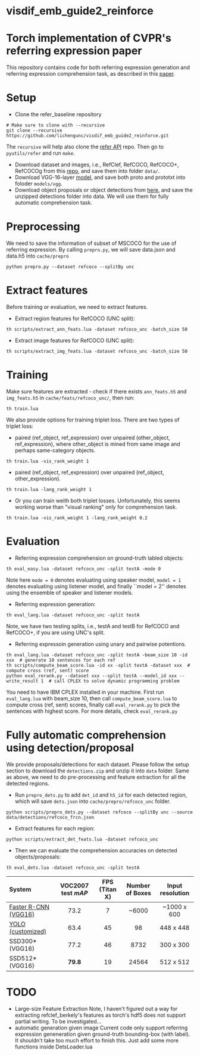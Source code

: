 # visdif_emb_guide2_reinforce 

Torch implementation of CVPR's referring expression paper
==============================================
This repository contains code for both referring expression generation and referring expression comprehension task,
as described in this [paper](https://arxiv.org/abs/1612.09542).

Setup
====
* Clone the refer_baseline repository
```shell
# Make sure to clone with --recursive
git clone --recursive https://github.com/lichengunc/visdif_emb_guide2_reinforce.git
```
The ``recursive`` will help also clone the [refer API](https://github.com/lichengunc/refer) repo.
Then go to ``pyutils/refer`` and run ``make``.
* Download dataset and images, i.e., RefClef, RefCOCO, RefCOCO+, RefCOCOg from this [repo](https://github.com/lichengunc/refer.git), and save them into folder ``data/``.
* Download VGG-16-layer [model](https://gist.github.com/ksimonyan/211839e770f7b538e2d8#file-readme-md), and save both proto and prototxt into foloder ``models/vgg``.
* Download object proposals or object detections from [here](http://tlberg.cs.unc.edu/licheng/referit/data/detections.zip), and save the unzipped detections folder into data. We will use them for fully automatic comprehension task.

Preprocessing
====
We need to save the information of subset of MSCOCO for the use of referring expression.
By calling ``prepro.py``, we will save data.json and data.h5 into ``cache/prepro``
```Shell
python prepro.py --dataset refcoco --splitBy unc
```

Extract features
====
Before training or evaluation, we need to extract features.
* Extract region features for RefCOCO (UNC split):
```Shell
th scripts/extract_ann_feats.lua -dataset refcoco_unc -batch_size 50
```
* Extract image features for RefCOCO (UNC split):
```
th scripts/extract_img_feats.lua -dataset refcoco_unc -batch_size 50
```

Training
====
Make sure features are extracted - check if there exists ``ann_feats.h5`` and ``img_feats.h5`` in ``cache/feats/refcoco_unc/``, then run:
```shell
th train.lua 
```
We also provide options for training triplet loss.
There are two types of triplet loss:
* paired (ref_object, ref_expression) over unpaired (other_object, ref_expression), where other_object is mined from same image and perhaps same-category objects.
```shell
th train.lua -vis_rank_weight 1
```
* paired (ref_object, ref_expression) over unpaired (ref_object, other_expression).
```shell
th train.lua -lang_rank_weight 1
```
* Or you can train weith both triplet losses. Unfortunately, this seems working worse than "visual ranking" only for comprehension task.
```shell
th train.lua -vis_rank_weight 1 -lang_rank_weight 0.2
```

Evaluation
====
* Referring expression comprehension on ground-truth labled objects:
```shell
th eval_easy.lua -dataset refcoco_unc -split testA -mode 0
```
Note here ``mode = 0`` denotes evaluating using speaker model, ``model = 1`` denotes evaluating using listener model,
and finally ``model = 2'' denotes using the ensemble of speaker and listener models.

* Referring expression generation:
```shell
th eval_lang.lua -dataset refcoco_unc -split testA
```
Note, we have two testing splits, i.e., testA and testB for RefCOCO and RefCOCO+, if you are using UNC's split.

* Referring expressoin generation using unary and pairwise potentions.
```shell
th eval_lang.lua -dataset refcoco_unc -split testA -beam_size 10 -id xxx  # generate 10 sentences for each ref
th scripts/compute_beam_score.lua -id xx -split testA -dataset xxx  # compute cross (ref, sent) score
python eval_rerank.py --dataset xxx --split testA --model_id xxx --write_result 1  # call CPLEX to solve dynamic programming problem
```
You need to have IBM CPLEX installed in your machine. First run ``eval_lang.lua`` with beam_size 10, then call ``compute_beam_score.lua`` to compute cross (ref, sent) scores, finally call ``eval_rerank.py`` to pick the sentences with highest score.
For more details, check ``eval_rerank.py``


Fully automatic comprehension using detection/proposal
====
We provide proposals/detections for each dataset. Please follow the setup section to download the ``detections.zip`` and unzip it into ``data`` folder.
Same as above, we need to do pre-processing and feature extraction for all the detected regions.
* Run ``prepro_dets.py`` to add ``det_id`` and ``h5_id`` for each detected region, which will save ``dets.json`` into ``cache/prepro/refcoco_unc`` folder.
```shell
python scripts/prepro_dets.py --dataset refcoco --splitBy unc --source data/detections/refcoco_frcn.json
``` 
* Extract features for each region:
```shell
python scripts/extract_det_feats.lua -dataset refcoco_unc
```
* Then we can evaluate the comprehension accuracies on detected objects/proposals:
```shell
th eval_dets.lua -dataset refcoco_unc -split testA
```

| System | VOC2007 test *mAP* | **FPS** (Titan X) | Number of Boxes | Input resolution
|:-------|:-----:|:-------:|:-------:|:-------:|
| [Faster R-CNN (VGG16)](https://github.com/ShaoqingRen/faster_rcnn) | 73.2 | 7 | ~6000 | ~1000 x 600 |
| [YOLO (customized)](http://pjreddie.com/darknet/yolo/) | 63.4 | 45 | 98 | 448 x 448 |
| SSD300* (VGG16) | 77.2 | 46 | 8732 | 300 x 300 |
| SSD512* (VGG16) | **79.8** | 19 | 24564 | 512 x 512 |



TODO
====
* Large-size Feature Extraction
Note, I haven't figured out a way for extracting refclef_berkely's features as torch's hdf5 does not support partial writing. To be investigated...
* automatic generation given image
Current code only support referring expression geneneration given ground-truth bounding-box (with label). It shouldn't take too much effort to finish this. Just add some more functions inside DetsLoader.lua














